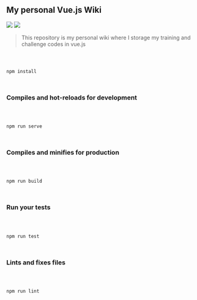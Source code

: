 
## My personal Vue.js Wiki

![](https://img.shields.io/badge/Vue.js-35495E?style=for-the-badge&logo=vuedotjs&logoColor=4FC08D) ![](https://img.shields.io/badge/JavaScript-F7DF1E?style=for-the-badge&logo=javascript&logoColor=black)

  

> This repository is my personal wiki where I storage my training and challenge codes in vue.js



  

```

  

npm install

  

```

  

  

### Compiles and hot-reloads for development

  

```

  

npm run serve

  

```

  

  

### Compiles and minifies for production

  

```

  

npm run build

  

```

  

  

### Run your tests

  

```

  

npm run test

  

```

  

  

### Lints and fixes files

  

```

  

npm run lint

  

```